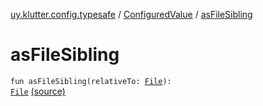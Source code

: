 [uy.klutter.config.typesafe](../index.md) / [ConfiguredValue](index.md) / [asFileSibling](.)


# asFileSibling
<code>fun asFileSibling(relativeTo: [File](http://docs.oracle.com/javase/6/docs/api/java/io/File.html)): [File](http://docs.oracle.com/javase/6/docs/api/java/io/File.html)</code> [(source)](https://github.com/kohesive/klutter/blob/master/config-typesafe-jdk6/src/main/kotlin/uy/klutter/config/typesafe/TypesafeConfig_Ext.kt#L45)<br/>

